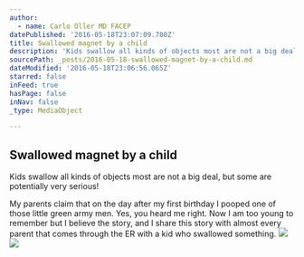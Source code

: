 ```yaml
---
author:
  - name: Carlo Oller MD FACEP
datePublished: '2016-05-18T23:07:09.780Z'
title: Swallowed magnet by a child
description: 'Kids swallow all kinds of objects most are not a big deal, but some are potentially very serious!'
sourcePath: _posts/2016-05-18-swallowed-magnet-by-a-child.md
dateModified: '2016-05-18T23:06:56.065Z'
starred: false
inFeed: true
hasPage: false
inNav: false
_type: MediaObject

---
```

<article style=""><h1>Swallowed magnet by a child</h1><p>Kids swallow all kinds of objects most are not a big deal, but some are potentially very serious!</p></article>

My parents claim that on the day after my first birthday I pooped one of those little green army men. Yes, you heard me right. Now I am too young to remember but I believe the story, and I share this story with almost every parent that comes through the ER with a kid who swallowed something.
![](https://s3-us-west-2.amazonaws.com/the-grid-img/p/e0c1ee5c215e3af13476a19ffe21a520ffa7e500.jpg)
![](https://s3-us-west-2.amazonaws.com/the-grid-img/p/25da8790892ee32c32a3a8e3b867a050b450f8e3.jpg)
